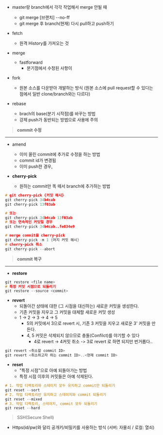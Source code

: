 

- master랑 branch에서 각각 작업해서 merge 안될 때
	- git merge [브랜치] --no-ff
	- git merge 후 branch(현재) 다시 pull하고 push하기


- fetch
	- 원격 History를 가져오는 것


- merge
	- fastforward
		- 분기점에서 수정된 사항이 


- fork
	- 원본 소스를 다운받아 개발하는 방식 (원본 소스에 pull request할 수 있다는 점에서 일반 clone/branch와는 다르다)

- rebase
	- brach의 base(분기 시작점)를 바꾸는 방법
	- 강제 push가 동반되는 방법으로 사용에 주의



> **commit 수정**
- ---
- amend
	- 이미 올린 commit에 추가로 수정을 하는 방법
	- commit id가 변경됨
	- 이미 push한 경우, 
	

- **cherry-pick**
	- 원하는 commit만 똑 떼서 branch에 추가하는 방법
	
```C
# git cherry-pick {커밋 해시} 
git cherry-pick 34b4cab 
git cherry-pick 13f03ab 

# 또는 
git cherry-pick 34b4cab 13f03ab 
# 또는 연속적인 커밋일 경우 
git cherry-pick 34b4cab..fe834e9

# merge commit을 cherry-pick
git cherry-pick -m 1 {머지 커밋 해시}
# cherry-pick 취소
git cherry-pick --abort
```



> **commit 복구**
---
- **restore**
```C
git restore <file name>
# 특정 커밋 시점으로 되돌리기
git restore --source <commit>
```

- **revert**
	- 되돌아간 상태에 대한 (그 시점을 대신하는) 새로운 커밋을 생성한다.
	- 기존 커밋을 지우고 그 커밋을 대체할 새로운 커밋 생성
	- 1 -> 2 -> 3 -> 4 -> 5 
		- 5의 커밋에서 3으로 revert 시, 기존 3 커밋을 지우고 새로운 3' 커밋을 만든다.
		- 4, 5  커밋은 삭제되지 않으므로 충돌(Confilct)를 야기할 수 있다
			- 4로 revert -> 4커밋 취소 -> 3로 revert 로 하면 되지만 번거롭다..
```C
git revert <취소할 commit ID>
git revert <취소하고자 하는 commit ID>..<현재 commit ID>
```


- **reset**
	- "특정 시점"으로 아예 되돌아가는 방법
	- 특정 시점 이후의 커밋들은 아예 삭제된다.
```C
# 1. 작업 디렉토리와 스테이지 모두 유지하고 commit만 되돌리기
git reset --sort
# 2. 작업 디렉토리만 유지하고 스테이지와 commit 되돌리기
git reset --mixed
# 3. 작업 디렉토리, 스테이지, commit 모두 되돌리기
git reset --hard
```




> SSH(Secure Shell)
- Https(id/pw)와 달리 공개키/비밀키를 사용하는 방식 (서버: 자물쇠 / 로컬: 열쇠)

